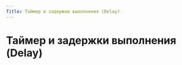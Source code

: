 ```yaml
---
Title: Таймер и задержки выполнения (Delay)
---
```



Таймер и задержки выполнения (Delay)
====================================
